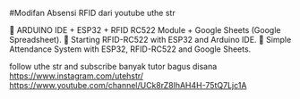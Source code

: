 #Modifan Absensi RFID dari youtube uthe str

📌 ARDUINO IDE + ESP32 + RFID RC522 Module + Google Sheets (Google Spreadsheet).
📌 Starting RFID-RC522 with ESP32 and Arduino IDE.
📌 Simple Attendance System with ESP32, RFID-RC522 and Google Sheets.


follow uthe str and subscribe banyak tutor bagus disana
https://www.instagram.com/utehstr/
https://www.youtube.com/channel/UCk8rZ8lhAH4H-75tQ7Ljc1A
